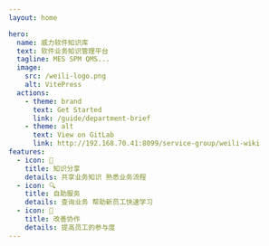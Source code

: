 ```yaml
---
layout: home

hero:
  name: 威力软件知识库
  text: 软件业务知识管理平台
  tagline: MES SPM QMS...
  image:
    src: /weili-logo.png
    alt: VitePress
  actions:
    - theme: brand
      text: Get Started
      link: /guide/department-brief
    - theme: alt
      text: View on GitLab
      link: http://192.168.70.41:8099/service-group/weili-wiki
features:
  - icon: 📖
    title: 知识分享
    details: 共享业务知识 熟悉业务流程
  - icon: 🔍
    title: 自助服务
    details: 查询业务 帮助新员工快速学习
  - icon: 🎯
    title: 改善协作
    details: 提高员工的参与度
---
```

